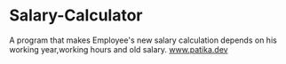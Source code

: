 # Salary-Calculator
A program that makes Employee's new salary calculation depends on his working year,working hours and old salary. 
www.patika.dev
